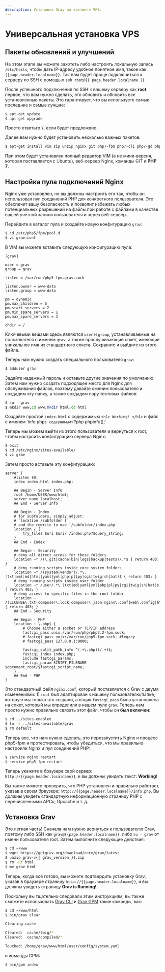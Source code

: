 ```yaml
---
description: Установка Grav на хостинге VPS.
---
```


# Универсальная установка VPS

## Пакеты обновлений и улучшений

На этом этапе вы можете захотеть либо настроить локальную запись `/etc/hosts`, чтобы дать IP-адресу удобное понятное имя, такое как `{{page.header.localname}}`. Так вам будет проще подключиться к серверу по SSH с помощью `ssh root@{{ page.header.localname }}`.

После успешного подключения по SSH к вашему серверу как **root** первое, что вам нужно сделать, это обновить и обновить все установленные пакеты. Это гарантирует, что вы используете самые последние и самые лучшие:

```bash
$ apt-get update
$ apt-get upgrade
```

Просто ответьте `Y`, если будет предложено.

Далее вам нужно будет установить несколько важных пакетов:

```bash
$ apt-get install vim zip unzip nginx git php7-fpm php7-cli php7-gd php7-curl php7-apcu
```

При этом будет установлен полный редактор VIM (а не мини-версия, которая поставляется с Ubuntu), веб-сервер Nginx, команды GIT и **PHP 7**.

## Настройка пула подключений Nginx

Nginx уже установлен, но вы должны настроить его так, чтобы он использовал пул соединений PHP для конкретного пользователя. Это обеспечит вашу безопасность и позволит избежать любых потенциальных разрешений на файлы при работе с файлами в качестве вашей учетной записи пользователя и через веб-сервер.

Перейдите в каталог пула и создайте новую конфигурацию `grav`:

```bash
$ cd /etc/php5/fpm/pool.d
$ vi grav.conf
```

В VIM вы можете вставить следующую конфигурацию пула:

```
[grav]

user = grav
group = grav

listen = /var/run/php5-fpm.grav.sock

listen.owner = www-data
listen.group = www-data

pm = dynamic
pm.max_children = 5
pm.start_servers = 2
pm.min_spare_servers = 1
pm.max_spare_servers = 3

chdir = /
```

Ключевыми вещами здесь являются `user` и `group`, устанавливаемые на пользователя с именем `grav`, а также прослушивающий сокет, имеющий уникальное имя из стандартного сокета. Сохраните и выйдите из этого файла.

Теперь нам нужно создать специального пользователя `grav`:

```bash
$ adduser grav
```

Задайте надежный пароль и оставьте другие значения по умолчанию. Затем нам нужно создать подходящее место для Nginx для обслуживания файлов, поэтому давайте сменим пользователя и создадим эту папку, а также создадим пару тестовых файлов:

```bash
$ su - grav
$ mkdir www;cd www;mkdir html;cd html
```

Создайте простой `index.html` с содержимым `<h1> Working! </h1>` и файл с именем ʻinfo.php` с содержимым `<?php phpinfo();`

Теперь мы можем выйти из этого пользователя и вернуться к root, чтобы настроить конфигурацию сервера Nginx:

```bash
$ exit
$ cd /etc/nginx/sites-available/
$ vi grav
```

Затем просто вставьте эту конфигурацию:

```nginx
server {
    #listen 80;
    index index.html index.php;

    ## Begin - Server Info
    root /home/USER/www/html;
    server_name localhost;
    ## End - Server Info

    ## Begin - Index
    # for subfolders, simply adjust:
    # `location /subfolder {`
    # and the rewrite to use `/subfolder/index.php`
    location / {
        try_files $uri $uri/ /index.php?$query_string;
    }
    ## End - Index

    ## Begin - Security
    # deny all direct access for these folders
    location ~* /(\.git|cache|bin|logs|backup|tests)/.*$ { return 403; }
    # deny running scripts inside core system folders
    location ~* /(system|vendor)/.*\.(txt|xml|md|html|yaml|yml|php|pl|py|cgi|twig|sh|bat)$ { return 403; }
    # deny running scripts inside user folder
    location ~* /user/.*\.(txt|md|yaml|yml|php|pl|py|cgi|twig|sh|bat)$ { return 403; }
    # deny access to specific files in the root folder
    location ~ /(LICENSE\.txt|composer\.lock|composer\.json|nginx\.conf|web\.config|htaccess\.txt|\.htaccess) { return 403; }
    ## End - Security

    ## Begin - PHP
    location ~ \.php$ {
        # Choose either a socket or TCP/IP address
        fastcgi_pass unix:/var/run/php/php7.2-fpm.sock;
        # fastcgi_pass unix:/var/run/php5-fpm.sock; #legacy
        # fastcgi_pass 127.0.0.1:9000;

        fastcgi_split_path_info ^(.+\.php)(/.+)$;
        fastcgi_index index.php;
        include fastcgi_params;
        fastcgi_param SCRIPT_FILENAME $document_root/$fastcgi_script_name;
    }
    ## End - PHP
}
```

Это стандартный файл `nginx.conf`, который поставляется с Grav с двумя изменениями: 1) `root` был адаптирован к нашему пользователю/папке, которую мы только что создали, а опция `fastcgi_pass` была установлена ​​на сокет, который мы определили в нашем пуле `grav`. Теперь нам просто нужно правильно связать этот файл, чтобы он **был включен**:

```bash
$ cd ../sites-enabled
$ ln -s ../sites-available/grav
$ rm default
```

Теперь все, что нам нужно сделать, это перезапустить Nginx и процесс php5-fpm и протестировать, чтобы убедиться, что мы правильно настроили Nginx и пул соединений PHP:

```bash
$ service nginx restart
$ service php5-fpm restart
```

Теперь укажите в браузере свой сервер: `http://{{page.header.localname}}`, и вы должны увидеть текст: **Working!**

Вы также можете проверить, что PHP установлен и правильно работает, указав в своем браузере: `http://{{page.header.localname}}/info.php`. Вы должны увидеть стандартную информационную страницу PHP с перечисленными APCu, Opcache и т. д.

## Установка Grav

Это легкая часть! Сначала нам нужно вернуться к пользователю Grav, поэтому либо SSH как `grav@{{page.header.localname}}`, либо `su - grav` от имени пользователя root. Затем выполните следующие действия:

```bash
$ cd ~/www
$ wget https://getgrav.org/download/core/grav/latest
$ unzip grav-v{{ grav_version }}.zip
$ rm -Rf html
$ mv grav html
```

Теперь, когда всё готово, вы можете подтвердить установку Grav, указав в браузере страницу `http://{{page.header.localname}}`, и вы должны увидеть страницу **Grav is Running!**.

Поскольку вы тщательно следовали этим инструкциям, вы также сможете использовать [Grav CLI](/cli-console/grav-cli) и [Grav GPM](/cli-console/grav-cli-gpm) такие команды, как:

```bash
$ cd ~/www/html
$ bin/grav clear

Clearing cache

Cleared:  cache/twig/*
Cleared:  cache/compiled/*

Touched: /home/grav/www/html/user/config/system.yaml
```

и команды GPM:

```bash
$ bin/gpm index
```
